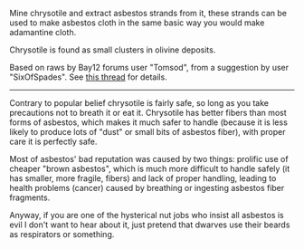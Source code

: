 
Mine chrysotile and extract asbestos strands from it, these strands can be used to make asbestos
cloth in the same basic way you would make adamantine cloth.

Chrysotile is found as small clusters in olivine deposits.

Based on raws by Bay12 forums user "Tomsod", from a suggestion by user "SixOfSpades".
See [this thread](http://www.bay12forums.com/smf/index.php?topic=145613.0) for details.

* * *

Contrary to popular belief chrysotile is fairly safe, so long as you take precautions not to breath
it or eat it. Chrysotile has better fibers than most forms of asbestos, which makes it much safer to
handle (because it is less likely to produce lots of "dust" or small bits of asbestos fiber), with
proper care it is perfectly safe.

Most of asbestos' bad reputation was caused by two things: prolific use of cheaper "brown asbestos",
which is much more difficult to handle safely (it has smaller, more fragile, fibers) and lack of proper
handling, leading to health problems (cancer) caused by breathing or ingesting asbestos fiber fragments.

Anyway, if you are one of the hysterical nut jobs who insist all asbestos is evil I don't want to
hear about it, just pretend that dwarves use their beards as respirators or something.
